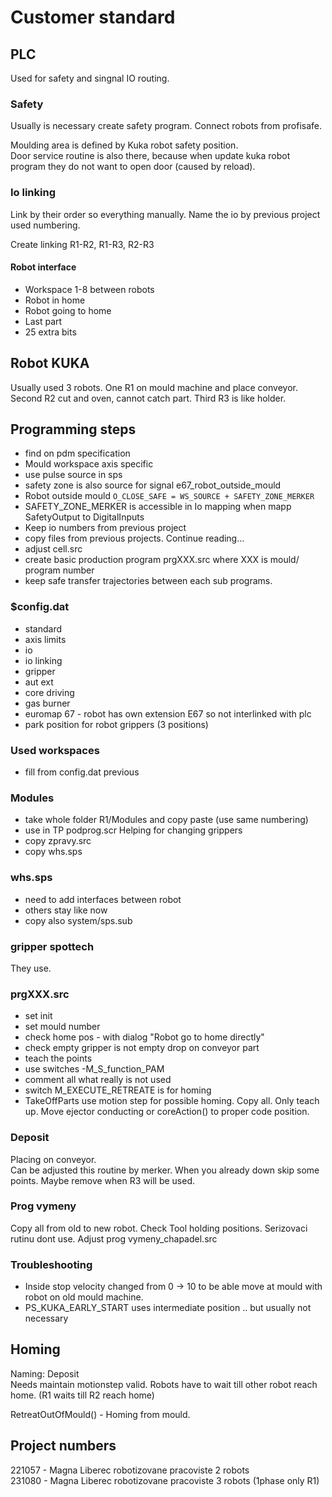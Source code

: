 # Customer standard
## PLC 
Used for safety and singnal IO routing.

### Safety 
Usually is necessary create safety program. 
Connect robots from profisafe.
  
Moulding area is defined by Kuka robot safety position.  
Door service routine is also there, because when update kuka robot program they do not want to open door (caused by reload).

### Io linking
Link by their order so everything manually.
Name the io by previous project used numbering.
  
Create linking R1-R2, R1-R3, R2-R3  

#### Robot interface
-  Workspace 1-8 between robots
-  Robot in home
-  Robot going to home
-  Last part
-  25 extra bits 

## Robot KUKA
Usually used 3 robots.
One R1 on mould machine and place conveyor.
Second R2 cut and oven, cannot catch part.
Third R3 is like holder. 

## Programming steps
- find on pdm specification
- Mould workspace axis specific
- use pulse source in sps
- safety zone is also source for signal e67_robot_outside_mould
- Robot outside mould ```O_CLOSE_SAFE = WS_SOURCE + SAFETY_ZONE_MERKER```
- SAFETY_ZONE_MERKER is accessible in Io mapping when mapp SafetyOutput to DigitalInputs
- Keep io numbers from previous project
- copy files from previous projects. Continue reading...
- adjust cell.src
- create basic production program prgXXX.src where XXX is mould/ program number
- keep safe transfer trajectories between each sub programs.



### $config.dat
- standard  
- axis limits  
- io
- io linking
- gripper
- aut ext
- core driving
- gas burner
- euromap 67 - robot has own extension E67 so not interlinked with plc
- park position for robot grippers (3 positions)

### Used workspaces
- fill from config.dat previous 

### Modules
- take whole folder R1/Modules and copy paste (use same numbering)  
- use in TP podprog.scr Helping for changing grippers
- copy zpravy.src
- copy whs.sps

### whs.sps
- need to add interfaces between robot
- others stay like now
- copy also system/sps.sub


### gripper spottech
They use.

### prgXXX.src
- set init
- set mould number
- check home pos - with dialog "Robot go to home directly"
- check empty gripper is not empty drop on conveyor part
- teach the points
- use switches -M_S_function_PAM
- comment all what really is not used
- switch M_EXECUTE_RETREATE is for homing
- TakeOffParts use motion step for possible homing. Copy all. Only teach up. Move ejector conducting or coreAction() to proper code position. 
### Deposit
Placing on conveyor.  
Can be adjusted this routine by merker. When you already down skip some points. Maybe remove when R3 will be used.

### Prog vymeny
Copy all from old to new robot. Check Tool holding positions.
Serizovaci rutinu dont use. 
Adjust prog vymeny_chapadel.src


### Troubleshooting
- Inside stop velocity changed from 0 -> 10 to be able move at mould with robot on old mould machine.
- PS_KUKA_EARLY_START uses intermediate position .. but usually not necessary


## Homing
Naming: Deposit  
Needs maintain motionstep valid.
Robots have to wait till other robot reach home. (R1 waits till R2 reach home)  
  
RetreatOutOfMould() - Homing from mould.  


## Project numbers
221057 - Magna Liberec robotizovane pracoviste 2 robots  
231080 - Magna Liberec robotizovane pracoviste 3 robots (1phase only R1)  


